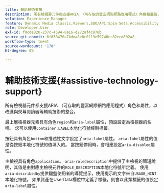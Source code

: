 ```yaml
---
title: 輔助技術支援
description: 所有檢視器元件都支援ARIA （可存取的豐富網際網路應用程式）角色和屬性，以改進與熒幕閱讀器等輔助技術的整合。
solution: Experience Manager
feature: Dynamic Media Classic,Viewers,SDK/API,Spin Sets,Accessibility
role: Developer,User
exl-id: f0cde820-237c-4594-8a16-d272af4c976b
source-git-commit: 6f838470a7bdea8e8c0219e59746ec82ecd802a8
workflow-type: tm+mt
source-wordcount: '178'
ht-degree: 0%

---
```


# 輔助技術支援{#assistive-technology-support}

所有檢視器元件都支援ARIA （可存取的豐富網際網路應用程式）角色和屬性，以改進與熒幕閱讀器等輔助技術的整合。

最上層檢視器元素具有角色`region`和`aria-label`屬性，預設設定為檢視器的名稱。 您可以使用`Container.LABEL`本地化符號控制標籤。

按鈕具有角色`button`和描述性文字設定了`aria-label`屬性。 `aria-label`屬性的值是從按鈕本地化符號的值填入的。 當按鈕停用時，會相應設定`aria-disabled`屬性。

主檢視具有角色`application`。 `aria-roledescription`中提供了主檢視的簡短說明，其值是由對應主檢視元件的`ROLE_DESCRIPTION`本地化符號所定義。 使用`aria-describedby`提供鍵盤使用者的導覽提示，使用提示的文字來自`USAGE_HINT`本地化符號。 如果資產在UserData欄位中定義了標籤，則會以此類標籤的值設定`aria-label`屬性。
